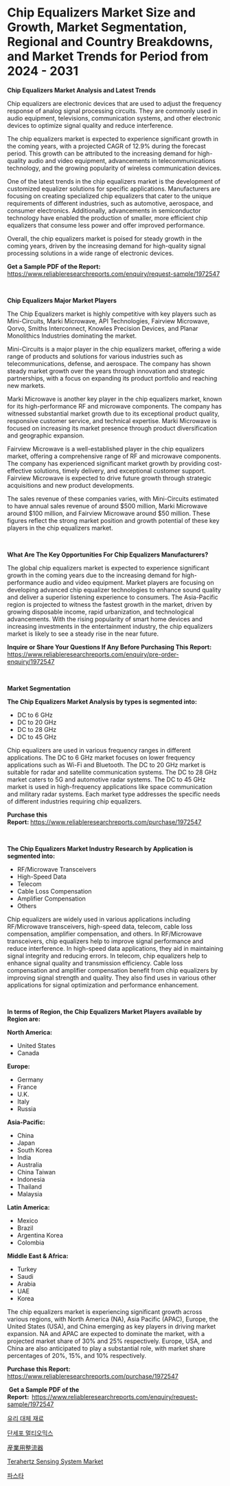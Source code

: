 <p><h1>Chip Equalizers Market Size and Growth, Market Segmentation, Regional and Country Breakdowns, and Market Trends for Period from 2024 -  2031</h1></p><p><strong>Chip Equalizers Market Analysis and Latest Trends</strong></p>
<p><p>Chip equalizers are electronic devices that are used to adjust the frequency response of analog signal processing circuits. They are commonly used in audio equipment, televisions, communication systems, and other electronic devices to optimize signal quality and reduce interference.</p><p>The chip equalizers market is expected to experience significant growth in the coming years, with a projected CAGR of 12.9% during the forecast period. This growth can be attributed to the increasing demand for high-quality audio and video equipment, advancements in telecommunications technology, and the growing popularity of wireless communication devices.</p><p>One of the latest trends in the chip equalizers market is the development of customized equalizer solutions for specific applications. Manufacturers are focusing on creating specialized chip equalizers that cater to the unique requirements of different industries, such as automotive, aerospace, and consumer electronics. Additionally, advancements in semiconductor technology have enabled the production of smaller, more efficient chip equalizers that consume less power and offer improved performance.</p><p>Overall, the chip equalizers market is poised for steady growth in the coming years, driven by the increasing demand for high-quality signal processing solutions in a wide range of electronic devices.</p></p>
<p><strong>Get a Sample PDF of the Report:&nbsp;</strong> <a href="https://www.reliableresearchreports.com/enquiry/request-sample/1972547">https://www.reliableresearchreports.com/enquiry/request-sample/1972547</a></p>
<p>&nbsp;</p>
<p><strong>Chip Equalizers Major Market Players</strong></p>
<p><p>The Chip Equalizers market is highly competitive with key players such as Mini-Circuits, Marki Microwave, API Technologies, Fairview Microwave, Qorvo, Smiths Interconnect, Knowles Precision Devices, and Planar Monolithics Industries dominating the market.</p><p>Mini-Circuits is a major player in the chip equalizers market, offering a wide range of products and solutions for various industries such as telecommunications, defense, and aerospace. The company has shown steady market growth over the years through innovation and strategic partnerships, with a focus on expanding its product portfolio and reaching new markets.</p><p>Marki Microwave is another key player in the chip equalizers market, known for its high-performance RF and microwave components. The company has witnessed substantial market growth due to its exceptional product quality, responsive customer service, and technical expertise. Marki Microwave is focused on increasing its market presence through product diversification and geographic expansion.</p><p>Fairview Microwave is a well-established player in the chip equalizers market, offering a comprehensive range of RF and microwave components. The company has experienced significant market growth by providing cost-effective solutions, timely delivery, and exceptional customer support. Fairview Microwave is expected to drive future growth through strategic acquisitions and new product developments.</p><p>The sales revenue of these companies varies, with Mini-Circuits estimated to have annual sales revenue of around $500 million, Marki Microwave around $100 million, and Fairview Microwave around $50 million. These figures reflect the strong market position and growth potential of these key players in the chip equalizers market.</p></p>
<p>&nbsp;</p>
<p><strong>What Are The Key Opportunities For Chip Equalizers Manufacturers?</strong></p>
<p><p>The global chip equalizers market is expected to experience significant growth in the coming years due to the increasing demand for high-performance audio and video equipment. Market players are focusing on developing advanced chip equalizer technologies to enhance sound quality and deliver a superior listening experience to consumers. The Asia-Pacific region is projected to witness the fastest growth in the market, driven by growing disposable income, rapid urbanization, and technological advancements. With the rising popularity of smart home devices and increasing investments in the entertainment industry, the chip equalizers market is likely to see a steady rise in the near future.</p></p>
<p><strong>Inquire or Share Your Questions If Any Before Purchasing This Report:</strong> <a href="https://www.reliableresearchreports.com/enquiry/pre-order-enquiry/1972547">https://www.reliableresearchreports.com/enquiry/pre-order-enquiry/1972547</a></p>
<p>&nbsp;</p>
<p><strong>Market Segmentation</strong></p>
<p><strong>The Chip Equalizers Market Analysis by types is segmented into:</strong></p>
<p><ul><li>DC to 6 GHz</li><li>DC to 20 GHz</li><li>DC to 28 GHz</li><li>DC to 45 GHz</li></ul></p>
<p><p>Chip equalizers are used in various frequency ranges in different applications. The DC to 6 GHz market focuses on lower frequency applications such as Wi-Fi and Bluetooth. The DC to 20 GHz market is suitable for radar and satellite communication systems. The DC to 28 GHz market caters to 5G and automotive radar systems. The DC to 45 GHz market is used in high-frequency applications like space communication and military radar systems. Each market type addresses the specific needs of different industries requiring chip equalizers.</p></p>
<p><strong>Purchase this Report:&nbsp;</strong><a href="https://www.reliableresearchreports.com/purchase/1972547">https://www.reliableresearchreports.com/purchase/1972547</a></p>
<p>&nbsp;</p>
<p><strong>The Chip Equalizers Market Industry Research by Application is segmented into:</strong></p>
<p><ul><li>RF/Microwave Transceivers</li><li>High-Speed Data</li><li>Telecom</li><li>Cable Loss Compensation</li><li>Amplifier Compensation</li><li>Others</li></ul></p>
<p><p>Chip equalizers are widely used in various applications including RF/Microwave transceivers, high-speed data, telecom, cable loss compensation, amplifier compensation, and others. In RF/Microwave transceivers, chip equalizers help to improve signal performance and reduce interference. In high-speed data applications, they aid in maintaining signal integrity and reducing errors. In telecom, chip equalizers help to enhance signal quality and transmission efficiency. Cable loss compensation and amplifier compensation benefit from chip equalizers by improving signal strength and quality. They also find uses in various other applications for signal optimization and performance enhancement.</p></p>
<p>&nbsp;</p>
<p><strong>In terms of Region, the Chip Equalizers Market Players available by Region are:</strong></p>
<p>
    <p> <strong> North America: </strong>
        <ul>
            <li>United States</li>
            <li>Canada</li>
        </ul>
        </p> 
    <p> <strong> Europe: </strong>
        <ul>
            <li>Germany</li>
            <li>France</li>
            <li>U.K.</li>
            <li>Italy</li>
            <li>Russia</li>
        </ul>
        </p> 
    <p> <strong> Asia-Pacific: </strong>
        <ul>
            <li>China</li>
            <li>Japan</li>
            <li>South Korea</li>
            <li>India</li>
            <li>Australia</li>
            <li>China Taiwan</li>
            <li>Indonesia</li>
            <li>Thailand</li>
            <li>Malaysia</li>
        </ul>
        </p> 
    <p> <strong> Latin America: </strong>
        <ul>
            <li>Mexico</li>
            <li>Brazil</li>
            <li>Argentina Korea</li>
            <li>Colombia</li>
        </ul>
        </p> 
    <p> <strong> Middle East & Africa: </strong>
        <ul>
            <li>Turkey</li>
            <li>Saudi</li>
            <li>Arabia</li>
            <li>UAE</li>
            <li>Korea</li>
        </ul>
    </p>
    </p>
<p><p>The chip equalizers market is experiencing significant growth across various regions, with North America (NA), Asia Pacific (APAC), Europe, the United States (USA), and China emerging as key players in driving market expansion. NA and APAC are expected to dominate the market, with a projected market share of 30% and 25% respectively. Europe, USA, and China are also anticipated to play a substantial role, with market share percentages of 20%, 15%, and 10% respectively.</p></p>
<p><strong>Purchase this Report: </strong><a href="https://www.reliableresearchreports.com/purchase/1972547">https://www.reliableresearchreports.com/purchase/1972547</a></p>
<p>&nbsp;<strong>Get a Sample PDF of the Report:&nbsp;&nbsp;</strong><a href="https://www.reliableresearchreports.com/enquiry/request-sample/1972547">https://www.reliableresearchreports.com/enquiry/request-sample/1972547</a></p>
<p><strong></strong></p>
<p><p><a href="https://github.com/plelbej847484502/Market-Research-Report-List-1/blob/main/120309413183.md">유리 대체 재료</a></p><p><a href="https://github.com/vseigx30c9a1j/Market-Research-Report-List-1/blob/main/902158513184.md">단세포 멀티오믹스</a></p><p><a href="https://medium.com/@colbu56546/%E7%94%A3%E6%A5%AD%E7%94%A8%E6%95%B4%E6%B5%81%E5%99%A8%E5%B8%82%E5%A0%B4%E3%81%AE%E5%88%86%E6%9E%90-%E3%82%B0%E3%83%AD%E3%83%BC%E3%83%90%E3%83%AB%E7%94%A3%E6%A5%AD%E5%B1%95%E6%9C%9B%E3%81%8A%E3%82%88%E3%81%B3%E4%BA%88%E6%B8%AC-2024%E5%B9%B4%E3%81%8B%E3%82%892031%E5%B9%B4-dc51188f6829">産業用整流器</a></p><p><a href="https://github.com/marloy8/Market-Research-Report-List-3/blob/main/terahertz-sensing-system-market.md">Terahertz Sensing System Market</a></p><p><a href="https://medium.com/@lizaheller2023/%ED%8C%8C%EC%8A%A4%ED%83%80-%EC%8B%9C%EC%9E%A5-%EB%B6%84%EC%84%9D-2024%EB%85%84%EB%B6%80%ED%84%B0-2031%EB%85%84%EA%B9%8C%EC%A7%80%EC%9D%98-%EA%B8%80%EB%A1%9C%EB%B2%8C-%EC%82%B0%EC%97%85-%EC%A0%84%EB%A7%9D-%EB%B0%8F-%EC%98%88%EC%B8%A1-439178a3451f">파스타</a></p></p>